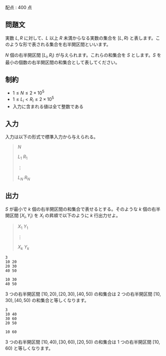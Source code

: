 配点 : $400$ 点

## 問題文

実数 $L,R$ に対して、$L$ 以上 $R$ 未満からなる実数の集合を $[L,R)$ と表します。このような形で表される集合を右半開区間といいます。

$N$ 個の右半開区間 $[L_i,R_i)$ が与えられます。これらの和集合を $S$ とします。$S$ を最小の個数の右半開区間の和集合として表してください。

## 制約

- $1 \leq N \leq 2\times 10^5$
- $1 \leq L_i \lt R_i \leq 2\times 10^5$
- 入力に含まれる値は全て整数である

## 入力

入力は以下の形式で標準入力から与えられる。

> $N$
> 
> $L_1$ $R_1$
> 
> $\vdots$
> 
> $L_N$ $R_N$

## 出力

$S$ が最小で $k$ 個の右半開区間の和集合で表せるとする。そのような $k$ 個の右半開区間 $[X_i,Y_i)$ を $X_i$ の昇順で以下のように $k$ 行出力せよ。

> $X_1$ $Y_1$
> 
> $\vdots$
> 
> $X_k$ $Y_k$

```input1
3
10 20
20 30
40 50
```

```output1
10 30
40 50
```

$3$ つの右半開区間 $[10,20),[20,30),[40,50)$ の和集合は $2$ つの右半開区間 $[10,30),[40,50)$ の和集合と等しくなります。

```input2
3
10 40
30 60
20 50
```

```output2
10 60
```

$3$ つの右半開区間 $[10,40),[30,60),[20,50)$ の和集合は $1$ つの右半開区間 $[10,60)$ と等しくなります。